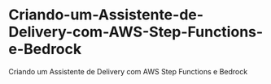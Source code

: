 # Criando-um-Assistente-de-Delivery-com-AWS-Step-Functions-e-Bedrock
Criando um Assistente de Delivery com AWS Step Functions e Bedrock
